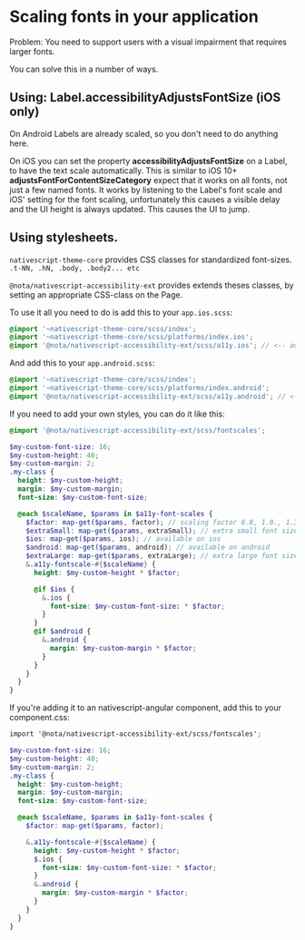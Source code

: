 # Scaling fonts in your application

Problem:
You need to support users with a visual impairment that requires larger fonts.

You can solve this in a number of ways.

## Using: Label.accessibilityAdjustsFontSize (iOS only)

On Android Labels are already scaled, so you don't need to do anything here.

On iOS you can set the property **accessibilityAdjustsFontSize** on a Label, to have the text scale automatically.
This is similar to iOS 10+ **adjustsFontForContentSizeCategory** expect that it works on all fonts, not just a few named fonts.
It works by listening to the Label's font scale and iOS' setting for the font scaling, unfortunately this causes a visible delay
and the UI height is always updated. This causes the UI to jump.

## Using stylesheets.

`nativescript-theme-core` provides CSS classes for standardized font-sizes.
`.t-NN, .hN, .body, .body2... etc`

`@nota/nativescript-accessibility-ext` provides extends theses classes, by setting an appropriate CSS-class on the Page.

To use it all you need to do is add this to your `app.ios.scss`:

```scss
@import '~nativescript-theme-core/scss/index';
@import '~nativescript-theme-core/scss/platforms/index.ios';
@import '@nota/nativescript-accessibility-ext/scss/a11y.ios'; // <-- add this line
```

And add this to your `app.android.scss`:

```scss
@import '~nativescript-theme-core/scss/index';
@import '~nativescript-theme-core/scss/platforms/index.android';
@import '@nota/nativescript-accessibility-ext/scss/a11y.android'; // <-- add this line
```

If you need to add your own styles, you can do it like this:

```scss
@import '@nota/nativescript-accessibility-ext/scss/fontscales';

$my-custom-font-size: 16;
$my-custom-height: 40;
$my-custom-margin: 2;
.my-class {
  height: $my-custom-height;
  margin: $my-custom-margin;
  font-size: $my-custom-font-size;

  @each $scaleName, $params in $a11y-font-scales {
    $factor: map-get($params, factor); // scaling factor 0.8, 1.0., 1.3 etc
    $extraSmall: map-get($params, extraSmall); // extra small font size
    $ios: map-get($params, ios); // available on ios
    $android: map-get($params, android); // available on android
    $extraLarge: map-get($params, extraLarge); // extra large font size
    &.a11y-fontscale-#{$scaleName} {
      height: $my-custom-height * $factor;

      @if $ios {
        &.ios {
          font-size: $my-custom-font-size: * $factor;
        }
      }
      @if $android {
        &.android {
          margin: $my-custom-margin * $factor;
        }
      }
    }
  }
}

```

If you're adding it to an nativescript-angular component, add this to your component.css:

```scss
import '@nota/nativescript-accessibility-ext/scss/fontscales';

$my-custom-font-size: 16;
$my-custom-height: 40;
$my-custom-margin: 2;
.my-class {
  height: $my-custom-height;
  margin: $my-custom-margin;
  font-size: $my-custom-font-size;

  @each $scaleName, $params in $a11y-font-scales {
    $factor: map-get($params, factor);

    &.a11y-fontscale-#{$scaleName} {
      height: $my-custom-height * $factor;
      $.ios {
        font-size: $my-custom-font-size: * $factor;
      }
      &.android {
        margin: $my-custom-margin * $factor;
      }
    }
  }
}
```
